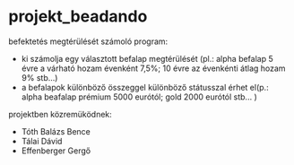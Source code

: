 # projekt_beadando

befektetés megtérülését számoló program: 
- ki számolja egy választott befalap megtérülését (pl.: alpha befalap 5 évre a várható hozam évenként 7,5%; 10 évre az évenkénti átlag hozam 9% stb...)
- a befalapok különböző összeggel különböző státusszal érhet el(p.: alpha beafalap prémium 5000 eurótól; gold 2000 eurótól stb... )

projektben közremüködnek:
- Tóth Balázs Bence
- Tálai Dávid
- Effenberger Gergő
